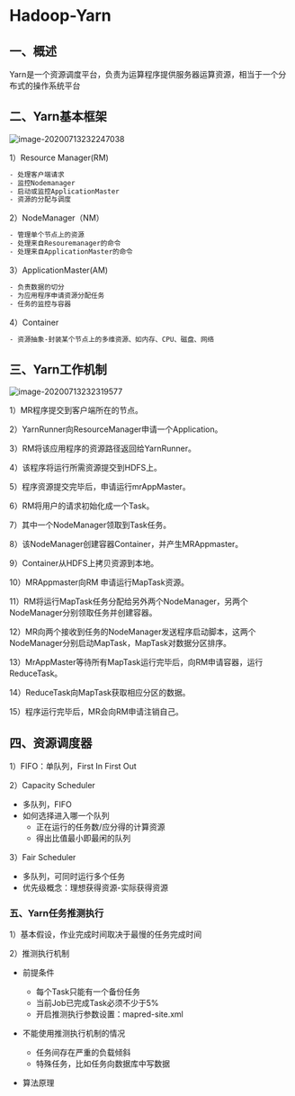 # Hadoop-Yarn

## 一、概述

Yarn是一个资源调度平台，负责为运算程序提供服务器运算资源，相当于一个分布式的操作系统平台

## 二、Yarn基本框架 

![image-20200713232247038](https://gitee.com/wangzj6666666/bigdata-img/raw/master/hadoop-yarn/image-20200713232247038.png)

1）Resource Manager(RM)

```txt
- 处理客户端请求
- 监控Nodemanager
- 启动或监控ApplicationMaster
- 资源的分配与调度
```

2）NodeManager（NM）

```txt
- 管理单个节点上的资源
- 处理来自Resouremanager的命令
- 处理来自ApplicationMaster的命令
```

3）ApplicationMaster(AM)

```txt
- 负责数据的切分
- 为应用程序申请资源分配任务
- 任务的监控与容器
```

4）Container

```txt
- 资源抽象-封装某个节点上的多维资源、如内存、CPU、磁盘、网络
```



## 三、Yarn工作机制

![image-20200713232319577](https://gitee.com/wangzj6666666/bigdata-img/raw/master/hadoop-yarn/image-20200713232319577.png)

1）MR程序提交到客户端所在的节点。

2）YarnRunner向ResourceManager申请一个Application。

3）RM将该应用程序的资源路径返回给YarnRunner。

4）该程序将运行所需资源提交到HDFS上。

5）程序资源提交完毕后，申请运行mrAppMaster。

6）RM将用户的请求初始化成一个Task。

7）其中一个NodeManager领取到Task任务。

8）该NodeManager创建容器Container，并产生MRAppmaster。

9）Container从HDFS上拷贝资源到本地。

10）MRAppmaster向RM 申请运行MapTask资源。

11）RM将运行MapTask任务分配给另外两个NodeManager，另两个NodeManager分别领取任务并创建容器。

12）MR向两个接收到任务的NodeManager发送程序启动脚本，这两个NodeManager分别启动MapTask，MapTask对数据分区排序。

13）MrAppMaster等待所有MapTask运行完毕后，向RM申请容器，运行ReduceTask。

14）ReduceTask向MapTask获取相应分区的数据。

15）程序运行完毕后，MR会向RM申请注销自己。



## 四、资源调度器

1）FIFO：单队列，First In First Out

2）Capacity Scheduler

- 多队列，FIFO
- 如何选择进入哪一个队列
  - 正在运行的任务数/应分得的计算资源
  - 得出比值最小即最闲的队列

3）Fair Scheduler

- 多队列，可同时运行多个任务
- 优先级概念：理想获得资源-实际获得资源



### 五、Yarn任务推测执行

1）基本假设，作业完成时间取决于最慢的任务完成时间

2）推测执行机制

- 前提条件
  - 每个Task只能有一个备份任务
  - 当前Job已完成Task必须不少于5%
  - 开启推测执行参数设置：mapred-site.xml

- 不能使用推测执行机制的情况
  - 任务间存在严重的负载倾斜
  - 特殊任务，比如任务向数据库中写数据
- 算法原理